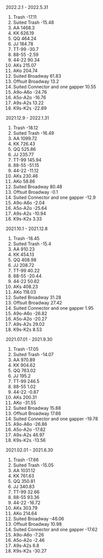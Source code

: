 2022.2.1 - 2022.5.31

1. Trash -17.11
2. Suited Trash -15.48 
3. AA 1468.3
4. KK 626.19
5. QQ 464.24
6. JJ 184.78
7. TT-99 -30.7
8. 88-55 -2.59
9. 44-22 90.34
10. AKs 215.07
11. AKo 204.74
12. Suited Broadway 61.83
13. Offsuit Broadway 13.2
14. Suited Connector and one gapper 10.55
15. A9o-A6o -24.76
16. A5o-A2o -16.76
17. A9s-A2s 13.22
18. K9s-K2s -22.89


2021.12.9 - 2022.1.31

1. Trash -18.12
2. Suited Trash -16.49 
3. AA 1099.72
4. KK 726.43
5. QQ 525.86
6. JJ 235.77
7. TT-99 145.94
8. 88-55 -51.15
9. 44-22 -11.12
10. AKs 230.46
11. AKo 58.86
12. Suited Broadway 80.48
13. Offsuit Broadway -0.1
14. Suited Connector and one gapper -12.9
15. A9o-A6o -2.04
16. A5o-A2o -25.64
17. A9s-A2s -10.94
18. K9s-K2s 3.33

2021.10.1 - 2021.12.8

1. Trash -18.45
2. Suited Trash -15.4
3. AA 910.23
4. KK 454.13
5. QQ 408.98
6. JJ 208.72
7. TT-99 40.22
8. 88-55 -20.44
9. 44-22 50.82
10. AKs 408.23
11. AKo 118.03
12. Suited Broadway 31.28
13. Offsuit Broadway 27.42
14. Suited Connector and one gapper 1.95
15. A9o-A6o -26.82
16. A5o-A2o -20.27
17. A9s-A2s 29.02
18. K9s-K2s 8.53

2021.07.01 - 2021.9.30

1. Trash -17.05
2. Suited Trash -14.07
3. AA 970.89
4. KK 904.62
5. QQ 763.02
6. JJ 195.2
7. TT-99 246.5
8. 88-55 1.02
9. 44-22 -0.87
10. AKs 200.31
11. AKo -31.55
12. Suited Broadway 15.88
13. Offsuit Broadway 17.66
14. Suited Connector and one gapper -19.78
15. A9o-A6o -26.86
16. A5o-A2o -17.82
17. A9s-A2s 46.97
18. K9s-K2s -13.56

2021.02.01 - 2021.6.30

1. Trash -17.66
2. Suited Trash -15.05
3. AA 1031.12
4. KK 761.63
5. QQ 350.81
6. JJ 340.83
7. TT-99 32.66
8. 88-55 93.36
9. 44-22 -16.72
10. AKs 303.79
11. AKo 214.64
12. Suited Broadway -46.06
13. Offsuit Broadway 10.98
14. Suited Connector and one gapper -17.62
15. A9o-A6o -7.26
16. A5o-A2o -2.46
17. A9s-A2s 6.8
18. K9s-K2s -30.27
